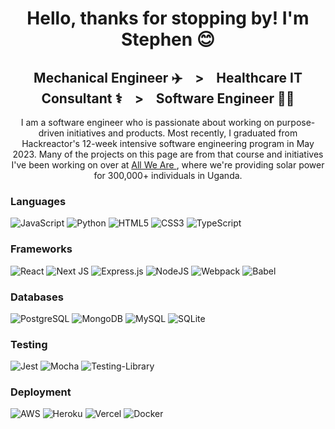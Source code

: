 <div align=center>

  <h1> Hello, thanks for stopping by! I'm Stephen 😊 </h1>
  <h2> Mechanical Engineer ✈️ &nbsp;&nbsp;  > &nbsp;&nbsp; Healthcare IT Consultant ⚕️  &nbsp;&nbsp;  > &nbsp;&nbsp; Software Engineer 👨‍💻</h2>
  
  <p> I am a software engineer who is passionate about working on purpose-driven initiatives and products. Most recently, I graduated from Hackreactor's 12-week intensive software engineering program in May 2023. Many of the projects on this page are from that course and initiatives I've been working on over at <a href="https://www.allweare.org"> All We Are </a>, where we're providing solar power for 300,000+ individuals in Uganda.
  
  </p>
</div>


  <h3> Languages </h3>

  ![JavaScript](https://img.shields.io/badge/javascript-%23323330.svg?style=for-the-badge&logo=javascript&logoColor=%23F7DF1E)
  ![Python](https://img.shields.io/badge/python-3670A0?style=for-the-badge&logo=python&logoColor=ffdd54)
  ![HTML5](https://img.shields.io/badge/html5-%23E34F26.svg?style=for-the-badge&logo=html5&logoColor=white) 
  ![CSS3](https://img.shields.io/badge/css3-%231572B6.svg?style=for-the-badge&logo=css3&logoColor=white) 
  ![TypeScript](https://img.shields.io/badge/typescript-%23007ACC.svg?style=for-the-badge&logo=typescript&logoColor=white)


   <h3> Frameworks </h3>

   ![React](https://img.shields.io/badge/react-%2320232a.svg?style=for-the-badge&logo=react&logoColor=%2361DAFB) 
   ![Next JS](https://img.shields.io/badge/Next-black?style=for-the-badge&logo=next.js&logoColor=white) 
   ![Express.js](https://img.shields.io/badge/express.js-%23404d59.svg?style=for-the-badge&logo=express&logoColor=%2361DAFB) 
   ![NodeJS](https://img.shields.io/badge/node.js-6DA55F?style=for-the-badge&logo=node.js&logoColor=white) 
   ![Webpack](https://img.shields.io/badge/webpack-%238DD6F9.svg?style=for-the-badge&logo=webpack&logoColor=black) 
   ![Babel](https://img.shields.io/badge/Babel-F9DC3e?style=for-the-badge&logo=babel&logoColor=black)

   <h3> Databases </h3> 

   ![PostgreSQL](https://img.shields.io/badge/postgres-%23316192.svg?style=for-the-badge&logo=postgresql&logoColor=white) 
   ![MongoDB](https://img.shields.io/badge/MongoDB-%234ea94b.svg?style=for-the-badge&logo=mongodb&logoColor=white) 
   ![MySQL](https://img.shields.io/badge/mysql-%2300f.svg?style=for-the-badge&logo=mysql&logoColor=white) 
   ![SQLite](https://img.shields.io/badge/sqlite-%2307405e.svg?style=for-the-badge&logo=sqlite&logoColor=white) 

   <h3> Testing </h3>

  ![Jest](https://img.shields.io/badge/-jest-%23C21325?style=for-the-badge&logo=jest&logoColor=white) 
  ![Mocha](https://img.shields.io/badge/-mocha-%238D6748?style=for-the-badge&logo=mocha&logoColor=white) 
  ![Testing-Library](https://img.shields.io/badge/-TestingLibrary-%23E33332?style=for-the-badge&logo=testing-library&logoColor=white)

   <h3> Deployment </h3> 

   ![AWS](https://img.shields.io/badge/AWS-%23FF9900.svg?style=for-the-badge&logo=amazon-aws&logoColor=white) 
   ![Heroku](https://img.shields.io/badge/heroku-%23430098.svg?style=for-the-badge&logo=heroku&logoColor=white) 
   ![Vercel](https://img.shields.io/badge/vercel-%23000000.svg?style=for-the-badge&logo=vercel&logoColor=white) 
   ![Docker](https://img.shields.io/badge/docker-%230db7ed.svg?style=for-the-badge&logo=docker&logoColor=white)







